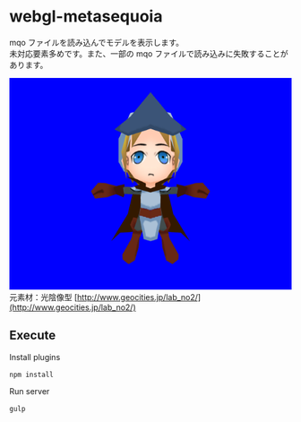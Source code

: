 # webgl-metasequoia

mqo ファイルを読み込んでモデルを表示します。  
未対応要素多めです。また、一部の mqo ファイルで読み込みに失敗することがあります。

![Screenshot](https://github.com/wertrain/webgl-metasequoia/blob/master/screenshot/00.png)  
元素材：光陰像型 [http://www.geocities.jp/lab_no2/](http://www.geocities.jp/lab_no2/)

## Execute

Install plugins

    npm install

Run server

    gulp
